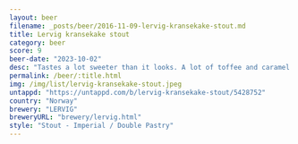 ```yaml
---
layout: beer
filename: _posts/beer/2016-11-09-lervig-kransekake-stout.md
title: Lervig kransekake stout
category: beer
score: 9
beer-date: "2023-10-02"
desc: "Tastes a lot sweeter than it looks. A lot of toffee and caramel mixed with tiramisu. Exactly on point for a pastry stout"
permalink: /beer/:title.html
img: /img/list/lervig-kransekake-stout.jpeg
untappd: "https://untappd.com/b/lervig-kransekake-stout/5428752"
country: "Norway"
brewery: "LERVIG"
breweryURL: "brewery/lervig.html"
style: "Stout - Imperial / Double Pastry"
---
```

